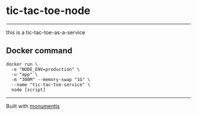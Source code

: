 # tic-tac-toe-node
------

this is a tic-tac-toe-as-a-service

## Docker command

```
docker run \
  -e "NODE_ENV=production" \
  -u "app" \
  -m "300M" --memory-swap "1G" \
  --name "tic-tac-toe-service" \
  node [script]
```

------

Built with [monumentjs](http://monument.ansble.com)
